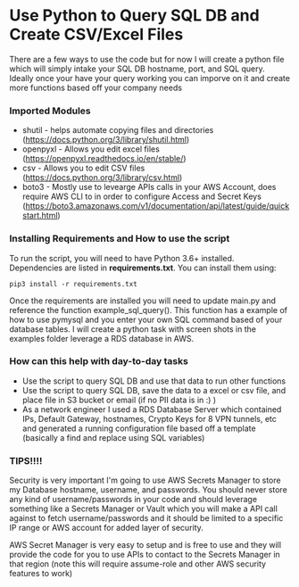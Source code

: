 # Use Python to Query SQL DB and Create CSV/Excel Files
There are a few ways to use the code but for now I will create a python file which will simply intake your SQL DB hostname, port, and SQL query. Ideally once your have your query working you can imporve on it and create more functions based off your company needs

### Imported Modules

- shutil - helps automate copying files and directories (https://docs.python.org/3/library/shutil.html)
- openpyxl - Allows you edit excel files (https://openpyxl.readthedocs.io/en/stable/)
- csv - Allows you to edit CSV files (https://docs.python.org/3/library/csv.html)
- boto3 - Mostly use to levearge APIs calls in your AWS Account, does require AWS CLI to in order to configure Access and Secret Keys (https://boto3.amazonaws.com/v1/documentation/api/latest/guide/quickstart.html)

### Installing Requirements and How to use the script

To run the script, you will need to have Python 3.6+ installed.  
Dependencies are listed in **requirements.txt**. You can install them using:  
```
pip3 install -r requirements.txt
```

Once the requirements are installed you will need to update main.py and reference the function example_sql_query(). This function has a example of how to use pymysql and you enter your own SQL command based of your database tables. I will create a python task with screen shots in the examples folder leverage a RDS database in AWS. 


### How can this help with day-to-day tasks

- Use the script to query SQL DB and use that data to run other functions
- Use the script to query SQL DB, save the data to a excel or csv  file, and place file in S3 bucket or email (if no PII data is in :) )
- As a network engineer I used a RDS Database Server which contained IPs, Default Gateway, hostnames, Crypto Keys for 8 VPN tunnels, etc and generated a running configuration file based off a template (basically a find and replace using SQL variables) 

### TIPS!!!!

Security is very important I'm going to use AWS Secrets Manager to store my Database hostname, username, and passwords. You should never store any kind of username/passwords in your code and should leverage something like a Secrets Manager or Vault which you will make a API call against to fetch username/passwords and it should be limited to a specific IP range or AWS account for added layer of security.

AWS Secret Manager is very easy to setup and is free to use and they will provide the code for you to use APIs to contact to the Secrets Manager in that region (note this will require assume-role and other AWS security features to work)

<!--- ![](https://github.com/pyjoepy06/sql_python_query/blob/main/docs/aws_secrets_manager.GIF) --->

<!--- img src="https://github.com/pyjoepy06/sql_python_query/blob/main/docs/aws_secrets_manager.GIF" width="20000" height="400" /> --->